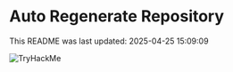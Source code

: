 # Auto Regenerate Repository

This README was last updated: 2025-04-25 15:09:09

 ![TryHackMe](https://tryhackme.com/badge/533634)
